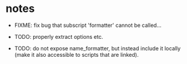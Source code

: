 
# notes

 - FIXME: fix bug that subscript 'formatter' cannot be called...

 - TODO: properly extract options etc.
 - TODO: do not expose name_formatter, but instead include it locally (make it also accessible to scripts that are linked).

